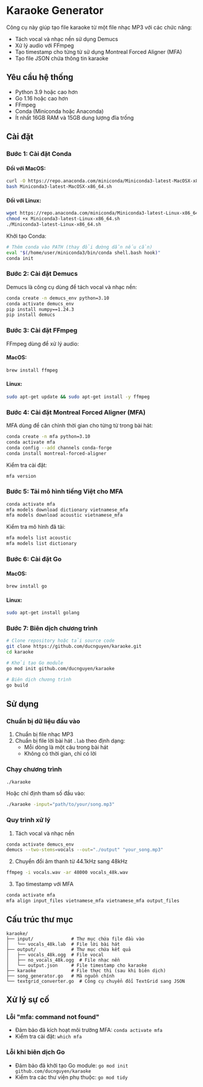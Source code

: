 # Karaoke Generator

Công cụ này giúp tạo file karaoke từ một file nhạc MP3 với các chức năng:
- Tách vocal và nhạc nền sử dụng Demucs
- Xử lý audio với FFmpeg 
- Tạo timestamp cho từng từ sử dụng Montreal Forced Aligner (MFA)
- Tạo file JSON chứa thông tin karaoke

## Yêu cầu hệ thống

- Python 3.9 hoặc cao hơn
- Go 1.16 hoặc cao hơn
- FFmpeg
- Conda (Miniconda hoặc Anaconda)
- Ít nhất 16GB RAM và 15GB dung lượng đĩa trống

## Cài đặt

### Bước 1: Cài đặt Conda

#### Đối với MacOS:
```bash
curl -O https://repo.anaconda.com/miniconda/Miniconda3-latest-MacOSX-x86_64.sh
bash Miniconda3-latest-MacOSX-x86_64.sh
```

#### Đối với Linux:
```bash
wget https://repo.anaconda.com/miniconda/Miniconda3-latest-Linux-x86_64.sh
chmod +x Miniconda3-latest-Linux-x86_64.sh
./Miniconda3-latest-Linux-x86_64.sh
```

Khởi tạo Conda:
```bash
# Thêm conda vào PATH (thay đổi đường dẫn nếu cần)
eval "$(/home/user/miniconda3/bin/conda shell.bash hook)"
conda init
```

### Bước 2: Cài đặt Demucs

Demucs là công cụ dùng để tách vocal và nhạc nền:

```bash
conda create -n demucs_env python=3.10
conda activate demucs_env
pip install numpy==1.24.3
pip install demucs
```

### Bước 3: Cài đặt FFmpeg

FFmpeg dùng để xử lý audio:

#### MacOS:
```bash
brew install ffmpeg
```

#### Linux:
```bash
sudo apt-get update && sudo apt-get install -y ffmpeg
```

### Bước 4: Cài đặt Montreal Forced Aligner (MFA)

MFA dùng để căn chỉnh thời gian cho từng từ trong bài hát:

```bash
conda create -n mfa python=3.10
conda activate mfa
conda config --add channels conda-forge
conda install montreal-forced-aligner
```

Kiểm tra cài đặt:
```bash
mfa version
```

### Bước 5: Tải mô hình tiếng Việt cho MFA

```bash
conda activate mfa
mfa models download dictionary vietnamese_mfa
mfa models download acoustic vietnamese_mfa
```

Kiểm tra mô hình đã tải:
```bash
mfa models list acoustic
mfa models list dictionary
```

### Bước 6: Cài đặt Go

#### MacOS:
```bash
brew install go
```

#### Linux:
```bash
sudo apt-get install golang
```

### Bước 7: Biên dịch chương trình

```bash
# Clone repository hoặc tải source code
git clone https://github.com/ducnguyen/karaoke.git
cd karaoke

# Khởi tạo Go module
go mod init github.com/ducnguyen/karaoke

# Biên dịch chương trình
go build
```

## Sử dụng

### Chuẩn bị dữ liệu đầu vào
1. Chuẩn bị file nhạc MP3
2. Chuẩn bị file lời bài hát `.lab` theo định dạng:
   - Mỗi dòng là một câu trong bài hát
   - Không có thời gian, chỉ có lời

### Chạy chương trình

```bash
./karaoke
```

Hoặc chỉ định tham số đầu vào:

```bash
./karaoke -input="path/to/your/song.mp3"
```

### Quy trình xử lý

1. Tách vocal và nhạc nền
```bash
conda activate demucs_env
demucs --two-stems=vocals --out="./output" "your_song.mp3"
```

2. Chuyển đổi âm thanh từ 44.1kHz sang 48kHz
```bash
ffmpeg -i vocals.wav -ar 48000 vocals_48k.wav
```

3. Tạo timestamp với MFA
```bash
conda activate mfa
mfa align input_files vietnamese_mfa vietnamese_mfa output_files
```

## Cấu trúc thư mục
```
karaoke/
├── input/              # Thư mục chứa file đầu vào
│   └── vocals_48k.lab  # File lời bài hát
├── output/             # Thư mục chứa kết quả
│   ├── vocals_48k.ogg  # File vocal
│   ├── no_vocals_48k.ogg  # File nhạc nền
│   └── output.json     # File timestamp cho karaoke
├── karaoke             # File thực thi (sau khi biên dịch)
├── song_generator.go   # Mã nguồn chính
└── textgrid_converter.go  # Công cụ chuyển đổi TextGrid sang JSON
```

## Xử lý sự cố

### Lỗi "mfa: command not found"
- Đảm bảo đã kích hoạt môi trường MFA: `conda activate mfa`
- Kiểm tra cài đặt: `which mfa`

### Lỗi khi biên dịch Go
- Đảm bảo đã khởi tạo Go module: `go mod init github.com/ducnguyen/karaoke`
- Kiểm tra các thư viện phụ thuộc: `go mod tidy`